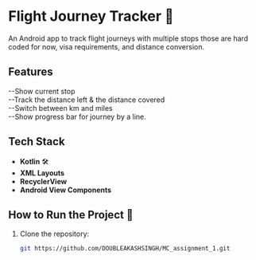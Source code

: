 # Flight Journey Tracker 🛫

An Android app to track flight journeys with multiple stops those are hard coded for now, visa requirements, and distance conversion.

## Features
--Show current stop  
--Track the distance left & the distance covered  
--Switch between km and miles  
--Show progress bar for journey by a line.

## Tech Stack
- **Kotlin** 🛠️
- **XML Layouts**
- **RecyclerView**
- **Android View Components**

## How to Run the Project 🚀
1. Clone the repository:
   ```sh
   git https://github.com/DOUBLEAKASHSINGH/MC_assignment_1.git
